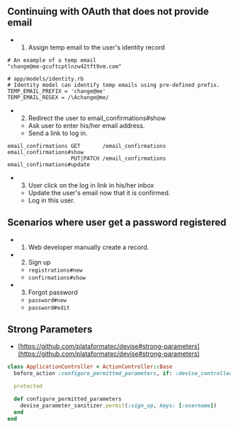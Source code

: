 ## Continuing with OAuth that does not provide email

- 1. Assign temp email to the user's identity record

```
# An example of a temp email
"change@me-gcuftcptlnzw42tft9vm.com"
```

```
# app/models/identity.rb
# Identity model can identify temp emails using pre-defined prefix.
TEMP_EMAIL_PREFIX = 'change@me'
TEMP_EMAIL_REGEX = /\Achange@me/
```

- 2. Redirect the user to email_confirmations#show
  + Ask user to enter his/her email address.
  + Send a link to log in.

```
email_confirmations GET       /email_confirmations email_confirmations#show
                    PUT|PATCH /email_confirmations email_confirmations#update
```

- 3. User click on the log in link in his/her inbox
  + Update the user's email now that it is confirmed.
  + Log in this user.


## Scenarios where user get a password registered

- 1. Web developer manually create a record.
- 2. Sign up
  + `registrations#new`
  + `confirmations#show`
- 3. Forgot password
  + `password#new`
  + `password#edit`

## Strong Parameters
- [https://github.com/plataformatec/devise#strong-parameters](https://github.com/plataformatec/devise#strong-parameters)

```rb
class ApplicationController < ActionController::Base
  before_action :configure_permitted_parameters, if: :devise_controller?

  protected

  def configure_permitted_parameters
    devise_parameter_sanitizer.permit(:sign_up, keys: [:username])
  end
end
```
